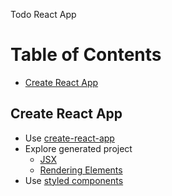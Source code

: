 Todo React App 

# Table of Contents

- [Create React App](#create-react-app)

## Create React App

- Use [create-react-app](https://reactjs.org/docs/create-a-new-react-app.html#create-react-app)
- Explore generated project
  - [JSX](https://reactjs.org/docs/introducing-jsx.html)
  - [Rendering Elements](https://reactjs.org/docs/rendering-elements.html)
- Use [styled components](https://github.com/styled-components/styled-components)

